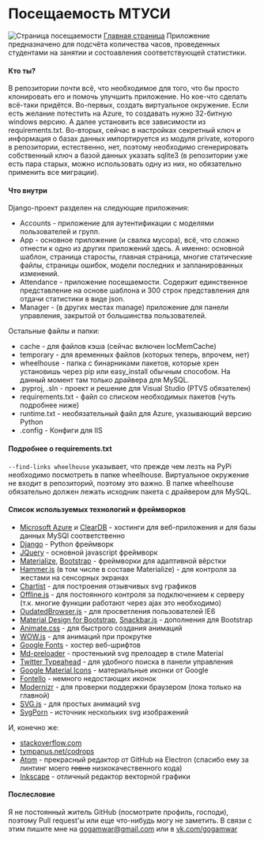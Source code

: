 # Посещаемость МТУСИ
![Страница посещаемости](http://mtuci.azurewebsites.net/static/imgs/Screenshot1.png "Посещаемость МТУСИ")
[Главная страница](http://mtuci.azurewebsites.net/ "Главная страница")
Приложение предназначено для подсчёта количества часов, проведенных студентами на занятии
и состоавления соответствующей статистики.

#### Кто ты?
В репозитории почти всё, что необходимое для того, что бы просто клонировать его и помочь улучшить приложение. Но кое-что сделать всё-таки придётся. Во-первых, создать виртуальное окружение. Если есть желание потестить на Azure, то создавать нужно 32-битную windows версию. А далее установить все зависимости из requirements.txt. Во-вторых, сейчас в настройках секретный ключ и информация о базах данных импортируется из модуля private, которого в репозитории, естественно, нет, поэтому необходимо сгенерировать собственный ключ а базой данных указать sqlite3 (в репозитории уже есть пара старых, можно использовать одну из них, но обязательно применить все миграции).

#### Что внутри
Django-проект разделен на следующие приложения:
* Accounts - приложение для аутентификации с моделями пользователей и групп.
* App - основное приложение (и свалка мусора), всё, что сложно отнести к одно из других приложений здесь. А именно: основной шаблон, страница старосты, главная страница, многие статические файлы, страницы ошибок, модели последних и запланированных изменений.
* Attendance - приложение посещаемости. Содержит единственное представление на основе шаблона и 300 строк представления для отдачи статистики в виде json.
* Manager - (в других местах manage) приложение для панели управления, закрытой от большинства пользователей.

Остальные файлы и папки:
* cache - для файлов кэша (сейчас включен locMemCache)
* temporary - для временных файлов (которых теперь, впрочем, нет)
* wheelhouse - папка с бинарниками пакетов, которые хрен установишь через pip или easy_install обычным способом. На данный момент там только драйвера для MySQL.
* .pyproj, .sln - проект и решение для Visual Studio (PTVS обязателен)
* requirements.txt - файл со списком необходимых пакетов (чуть подробнее ниже)
* runtime.txt - необязательный файл для Azure, указывающий версию Python
* .config - Конфиги для IIS

#### Подробнее о requirements.txt
`--find-links wheelhouse` указывает, что прежде чем лезть на PyPi необходимо посмотреть в папке wheelhouse. Виртуальное окружение не входит в репозиторий, поэтому это важно. В папке wheelhouse обязательно должен лежать исходник пакета с драйвером для MySQL.

#### Список используемых технологий и фреймворков
* [Microsoft Azure](https://azure.microsoft.com/ru-ru/ "Microsoft Azure") и [ClearDB](https://www.cleardb.com/ "ClearDB") - хостинги для веб-приложения и для базы данных MySQl соответственно
* [Django](https://www.djangoproject.com/ "Django") - Python фреймворк
* [JQuery](https://jquery.com/ "JQuery") - основной javascript фреймворк
* [Materialize](http://materializecss.com/ "Materialize"), [Bootstrap](http://getbootstrap.com/ "Bootstrap") - фреймворки для адаптивной вёрстки
* [Hammer.js](http://hammerjs.github.io/ "Hammer.js") (в том числе в составе Materialize) - для контроля за жестами на сенсорных экранах
* [Chartist](https://gionkunz.github.io/chartist-js/ "Chartist") - для построения отзывчивых svg графиков
* [Offline.js](http://github.hubspot.com/offline/docs/welcome/ "Offline.js") - для постоянного контроля за подключением к серверу (т.к. многие функции работают через ajax это необходимо)
* [OudatedBrowser.js](http://outdatedbrowser.com/ru "OudatedBrowser.js") - для просветления пользователей IE6
* [Material Design for Bootstrap](https://fezvrasta.github.io/bootstrap-material-design/ "Material Design for Bootstrap"), [Snackbar.js](http://fezvrasta.github.io/snackbarjs/ "Snackbar.js") - дополнения для Bootstrap
* [Animate.css](https://github.com/daneden/animate.css "Animate.css") - для быстрого создания анимаций
* [WOW.js](https://github.com/matthieua/WOW "WOW.js") - для анимаций при прокрутке
* [Google Fonts](https://www.google.com/fonts "Google Fonts") - хостер веб-шрифтов
* [Md-preloader](https://github.com/rtheunissen/md-preloader "Md-preloader") - простенький svg прелоадер в стиле Material
* [Twitter Typeahead](https://twitter.github.io/typeahead.js/ "Twitter Typeahead") - для удобного поиска в панели управления
* [Google Material Icons](https://design.google.com/icons/ "Google Material Icons") - материальные иконки от Google
* [Fontello](http://fontello.com/ "Fontello") - немного недостающих иконок
* [Modernizr](https://modernizr.com/ "Modernizr") - для проверки поддержки браузером (пока только на главной)
* [SVG.js](https://github.com/wout/svg.js "SVG.js") - для простых анимаций svg
* [SvgPorn](http://svgporn.com/ "SvgPorn") - источник нескольких svg изображений

И, конечно же:
* [stackoverflow.com](http://stackoverflow.com/ "stackoverflow.com")
* [tympanus.net/codrops](http://tympanus.net/codrops/ "tympanus.net/codrops")
* [Atom](https://atom.io/ "Atom") - прекрасный редактор от GitHub на Electron (спасибо ему за линтинг моего ~~говно~~ низкокачественного кода)
* [Inkscape](https://inkscape.org/ru/ "Inkscape") - отличный редактор векторной графики

#### Послесловие
Я не постоянный житель GitHub (посмотрите профиль, господи), поэтому Pull request'ы или еще что-нибудь могу не заметить. В связи с этим пишите мне на [gogamwar@gmail.com](mailto:gogamwar@gmail.com "email") или в [vk.com/gogamwar](https://m.vk.com/write108063245 "vk")

